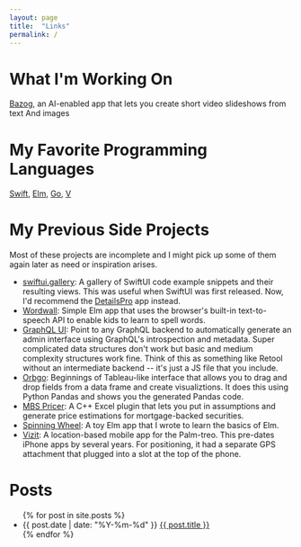```yaml
---
layout: page
title:  "Links"
permalink: /
---
```


# What I'm Working On
[Bazog](https://bazog.com/), an AI-enabled app that lets you create short video slideshows from text And images

# My Favorite Programming Languages
[Swift](https://www.swift.org/), [Elm](https://elm-lang.org/), [Go](https://go.dev/), [V](https://vlang.io/)

# My Previous Side Projects
Most of these projects are incomplete and I might pick up some of them again later as need or inspiration arises.
- [swiftui.gallery](https://swiftui.gallery/): A gallery of SwiftUI code example snippets and their resulting views. This was useful when SwiftUI was first released. Now, I'd recommend the [DetailsPro](https://detailspro.app/) app instead.
- [Wordwall](https://zainhoda.github.io/wordwall/): Simple Elm app that uses the browser's built-in text-to-speech API to enable kids to learn to spell words.
- [GraphQL UI](https://github.com/zainhoda/graphql-ui): Point to any GraphQL backend to automatically generate an admin interface using GraphQL's introspection and metadata. Super complicated data structures don't work but basic and medium complexity structures work fine. Think of this as something like Retool without an intermediate backend -- it's just a JS file that you include.
- [Orbgo](https://github.com/zainhoda/orbgo): Beginnings of Tableau-like interface that allows you to drag and drop fields from a data frame and create visualiztions. It does this using Python Pandas and shows you the generated Pandas code.
- [MBS Pricer](https://github.com/zainhoda/mbs-pricer/blob/main/Write%20Up/mbswriteup.pdf): A C++ Excel plugin that lets you put in assumptions and generate price estimations for mortgage-backed securities.
- [Spinning Wheel](https://zainhoda.github.io/spinning-wheel/): A toy Elm app that I wrote to learn the basics of Elm. 
- [Vizit](https://medium.com/@zain_hoda/vizit-what-a-mobile-app-looked-like-before-the-iphone-d436f781795d): A location-based mobile app for the Palm-treo. This pre-dates iPhone apps by several years. For positioning, it had a separate GPS attachment that plugged into a slot at the top of the phone.

# Posts
<ul>
  {% for post in site.posts %}
    <li>
      {{ post.date | date: "%Y-%m-%d" }} <a href="{{ post.url }}">{{ post.title }}</a>
    </li>
  {% endfor %}
</ul>
